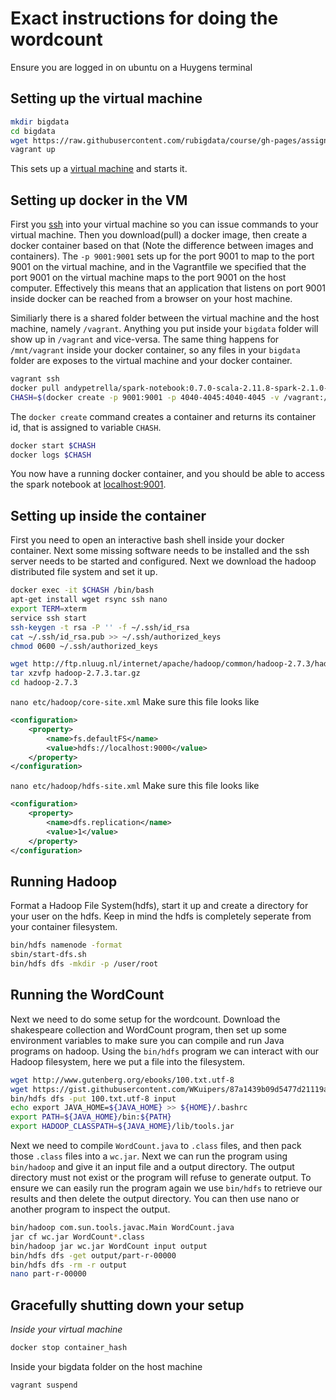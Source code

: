 # Exact instructions for doing the wordcount
Ensure you are logged in on ubuntu on a Huygens terminal
## Setting up the virtual machine
```Bash
mkdir bigdata
cd bigdata
wget https://raw.githubusercontent.com/rubigdata/course/gh-pages/assignments/Vagrantfile
vagrant up
```
This sets up a [virtual machine](https://en.wikipedia.org/wiki/Virtual_machine) and starts it.

## Setting up docker in the VM
First you [ssh](https://en.wikipedia.org/wiki/Secure_Shell) into your virtual machine so you can issue commands to your virtual machine.
Then you download(pull) a docker image, then create a docker container based on that (Note the difference between images and containers).
The `-p 9001:9001` sets up for the port 9001 to map to the port 9001 on the virtual machine, and in the Vagrantfile we specified that the port 9001 on the virtual machine maps to the port 9001 on the host computer.
Effectively this means that an application that listens on port 9001 inside docker can be reached from a browser on your host machine.

Similiarly there is a shared folder between the virtual machine and the host machine, namely `/vagrant`.
Anything you put inside your `bigdata` folder will show up in `/vagrant` and vice-versa.
The same thing happens for `/mnt/vagrant` inside your docker container, so any files in your `bigdata` folder are exposes to the virtual machine and your docker container.
```Bash
vagrant ssh
docker pull andypetrella/spark-notebook:0.7.0-scala-2.11.8-spark-2.1.0-hadoop-2.7.3-with-hive
CHASH=$(docker create -p 9001:9001 -p 4040-4045:4040-4045 -v /vagrant:/mnt/bigdata andypetrella/spark-notebook:0.7.0-scala-2.11.8-spark-2.1.0-hadoop-2.7.3-with-hive)
```
The `docker create` command creates a container and returns its container id, that is assigned to variable `CHASH`.
```Bash
docker start $CHASH
docker logs $CHASH
```
You now have a running docker container, and you should be able to access the spark notebook at [localhost:9001](http://localhost:9001).

## Setting up inside the container
First you need to open an interactive bash shell inside your docker container.
Next some missing software needs to be installed and the ssh server needs to be
started and configured.
Next we download the hadoop distributed file system and set it up.
```Bash
docker exec -it $CHASH /bin/bash
apt-get install wget rsync ssh nano
export TERM=xterm
service ssh start
ssh-keygen -t rsa -P '' -f ~/.ssh/id_rsa
cat ~/.ssh/id_rsa.pub >> ~/.ssh/authorized_keys
chmod 0600 ~/.ssh/authorized_keys

wget http://ftp.nluug.nl/internet/apache/hadoop/common/hadoop-2.7.3/hadoop-2.7.3.tar.gz
tar xzvfp hadoop-2.7.3.tar.gz
cd hadoop-2.7.3
```
`nano etc/hadoop/core-site.xml`
Make sure this file looks like
```XML
<configuration>
    <property>
        <name>fs.defaultFS</name>
        <value>hdfs://localhost:9000</value>
    </property>
</configuration>
```
`nano etc/hadoop/hdfs-site.xml`
Make sure this file looks like
```XML
<configuration>
    <property>
        <name>dfs.replication</name>
        <value>1</value>
    </property>
</configuration>
```
## Running Hadoop 
Format a Hadoop File System(hdfs), start it up and create a directory for your
user on the hdfs. Keep in mind the hdfs is completely seperate from your container
filesystem.
```Bash
bin/hdfs namenode -format
sbin/start-dfs.sh
bin/hdfs dfs -mkdir -p /user/root
```
## Running the WordCount
Next we need to do some setup for the wordcount.
Download the shakespeare collection and WordCount program, then set up some
environment variables to make sure you can compile and run Java programs
on hadoop.
Using the `bin/hdfs` program we can interact with our Hadoop filesystem, here we put
a file into the filesystem.
```Bash
wget http://www.gutenberg.org/ebooks/100.txt.utf-8
wget https://gist.githubusercontent.com/WKuipers/87a1439b09d5477d21119abefdb84db0/raw/c327b9f74d30684b1ad2a0087a6de805503379d3/WordCount.java
bin/hdfs dfs -put 100.txt.utf-8 input
echo export JAVA_HOME=${JAVA_HOME} >> ${HOME}/.bashrc
export PATH=${JAVA_HOME}/bin:${PATH}
export HADOOP_CLASSPATH=${JAVA_HOME}/lib/tools.jar
```
Next we need to compile `WordCount.java` to `.class` files, and then pack those
`.class` files into a `wc.jar`.
Next we can run the program using `bin/hadoop` and give it an input file and a 
output directory.
The output directory must not exist or the program will refuse to generate output.
To ensure we can easily run the program again we use `bin/hdfs` to retrieve our
results and then delete the output directory.
You can then use nano or another program to inspect the output.
```Bash
bin/hadoop com.sun.tools.javac.Main WordCount.java
jar cf wc.jar WordCount*.class
bin/hadoop jar wc.jar WordCount input output
bin/hdfs dfs -get output/part-r-00000
bin/hdfs dfs -rm -r output
nano part-r-00000
```

## Gracefully shutting down your setup
*Inside your virtual machine*
```Bash
docker stop container_hash
```
Inside your bigdata folder on the host machine
```Bash
vagrant suspend
```
